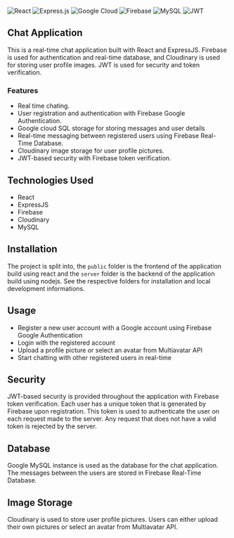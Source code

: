 ![React](https://img.shields.io/badge/react-%2320232a.svg?style=for-the-badge&logo=react&logoColor=%2361DAFB) ![Express.js](https://img.shields.io/badge/express.js-%23404d59.svg?style=for-the-badge&logo=express&logoColor=%2361DAFB) ![Google Cloud](https://img.shields.io/badge/GoogleCloud-%234285F4.svg?style=for-the-badge&logo=google-cloud&logoColor=white) ![Firebase](https://img.shields.io/badge/Firebase-039BE5?style=for-the-badge&logo=Firebase&logoColor=white) ![MySQL](https://img.shields.io/badge/mysql-%2300f.svg?style=for-the-badge&logo=mysql&logoColor=white) ![JWT](https://img.shields.io/badge/JWT-black?style=for-the-badge&logo=JSON%20web%20tokens)

## Chat Application

This is a real-time chat application built with React and ExpressJS. Firebase is used for authentication and real-time database, and Cloudinary is used for storing user profile images. JWT is used for security and token verification.

### Features

- Real time chating.
- User registration and authentication with Firebase Google Authentication.
- Google cloud SQL storage for storing messages and user details
- Real-time messaging between registered users using Firebase Real-Time Database.
- Cloudinary image storage for user profile pictures.
- JWT-based security with Firebase token verification.

## Technologies Used

- React
- ExpressJS
- Firebase
- Cloudinary
- MySQL

## Installation

The project is split into, the `public` folder is the frontend of the application build using react and the `server` folder is the backend of the application build using nodejs. See the respective folders for installation and local development informations.

## Usage

- Register a new user account with a Google account using Firebase Google Authentication
- Login with the registered account
- Upload a profile picture or select an avatar from Multiavatar API
- Start chatting with other registered users in real-time

## Security

JWT-based security is provided throughout the application with Firebase token verification. Each user has a unique token that is generated by Firebase upon registration. This token is used to authenticate the user on each request made to the server. Any request that does not have a valid token is rejected by the server.

## Database

Google MySQL instance is used as the database for the chat application. The messages between the users are stored in Firebase Real-Time Database.

## Image Storage

Cloudinary is used to store user profile pictures. Users can either upload their own pictures or select an avatar from Multiavatar API.

